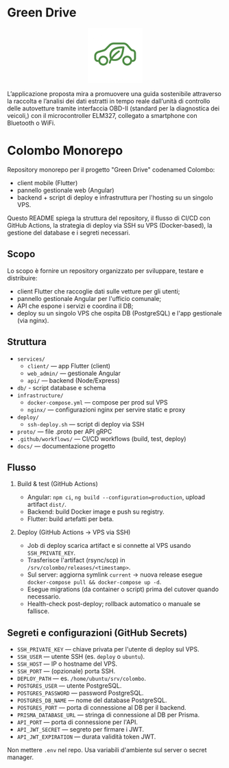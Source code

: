 
# Green Drive

<div align="center">
	<img src="Icon.png" alt="Green Drive Icon" width="128" height="128" />
</div>

L’applicazione proposta mira a promuovere una guida sostenibile attraverso la raccolta e l’analisi dei dati estratti in tempo reale dall’unità di controllo delle autovetture tramite interfaccia OBD-II (standard per la diagnostica dei veicoli,) con il microcontroller ELM327, collegato a smartphone con Bluetooth o WiFi.

# Colombo Monorepo

Repository monorepo per il progetto "Green Drive" codenamed Colombo: 

- client mobile (Flutter)
- pannello gestionale web (Angular) 
- backend + script di deploy e infrastruttura per l'hosting su un singolo VPS.

Questo README spiega la struttura del repository, il flusso di CI/CD con GitHub Actions, la strategia di deploy via SSH su VPS (Docker-based), la gestione del database e i segreti necessari.

## Scopo

Lo scopo è fornire un repository organizzato per sviluppare, testare e distribuire:
- client Flutter che raccoglie dati sulle vetture per gli utenti;
- pannello gestionale Angular per l'ufficio comunale;
- API che espone i servizi e coordina il DB;
- deploy su un singolo VPS che ospita DB (PostgreSQL) e l'app gestionale (via nginx).

## Struttura

- `services/`
	- `client/` — app Flutter (client)
	- `web_admin/` — gestionale Angular
	- `api/` — backend (Node/Express)
- `db/` - script database e schema
- `infrastructure/`
	- `docker-compose.yml` — compose per prod sul VPS
	- `nginx/` — configurazioni nginx per servire static e proxy
- `deploy/`
	- `ssh-deploy.sh` — script di deploy via SSH
- `proto/` — file .proto per API gRPC
- `.github/workflows/` — CI/CD workflows (build, test, deploy)
- `docs/` — documentazione progetto

## Flusso

1. Build & test (GitHub Actions)
	 - Angular: `npm ci`, `ng build --configuration=production`, upload artifact `dist/`.
	 - Backend: build Docker image e push su registry.
	 - Flutter: build artefatti per beta.

2. Deploy (GitHub Actions -> VPS via SSH)
	 - Job di deploy scarica artifact e si connette al VPS usando `SSH_PRIVATE_KEY`.
	 - Trasferisce l'artifact (rsync/scp) in `/srv/colombo/releases/<timestamp>`.
	 - Sul server: aggiorna symlink `current` -> nuova release esegue `docker-compose pull && docker-compose up -d`.
	 - Esegue migrations (da container o script) prima del cutover quando necessario.
	 - Health-check post-deploy; rollback automatico o manuale se fallisce.

## Segreti e configurazioni (GitHub Secrets)

- `SSH_PRIVATE_KEY` — chiave privata per l'utente di deploy sul VPS.
- `SSH_USER` — utente SSH (es. `deploy` o `ubuntu`).
- `SSH_HOST` — IP o hostname del VPS.
- `SSH_PORT` — (opzionale) porta SSH.
- `DEPLOY_PATH` — es. `/home/ubuntu/srv/colombo`.
- `POSTGRES_USER` — utente PostgreSQL.
- `POSTGRES_PASSWORD` — password PostgreSQL.
- `POSTGRES_DB_NAME` — nome del database PostgreSQL.
- `POSTGRES_PORT` — porta di connessione al DB per il backend.
- `PRISMA_DATABASE_URL` — stringa di connessione al DB per Prisma.
- `API_PORT` — porta di connessione per l'API.
- `API_JWT_SECRET` — segreto per firmare i JWT.
- `API_JWT_EXPIRATION` — durata validità token JWT.

Non mettere `.env` nel repo. Usa variabili d'ambiente sul server o secret manager.
